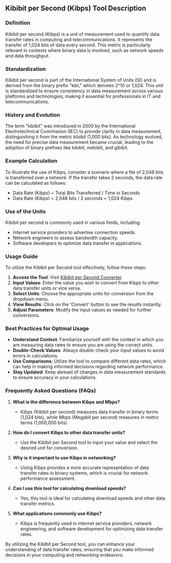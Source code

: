## Kibibit per Second (Kibps) Tool Description

### Definition
Kibibit per second (Kibps) is a unit of measurement used to quantify data transfer rates in computing and telecommunications. It represents the transfer of 1,024 bits of data every second. This metric is particularly relevant in contexts where binary data is involved, such as network speeds and data throughput.

### Standardization
Kibibit per second is part of the International System of Units (SI) and is derived from the binary prefix "kibi," which denotes 2^10 or 1,024. This unit is standardized to ensure consistency in data measurement across various platforms and technologies, making it essential for professionals in IT and telecommunications.

### History and Evolution
The term "kibibit" was introduced in 2000 by the International Electrotechnical Commission (IEC) to provide clarity in data measurement, distinguishing it from the metric kilobit (1,000 bits). As technology evolved, the need for precise data measurement became crucial, leading to the adoption of binary prefixes like kibibit, mebibit, and gibibit.

### Example Calculation
To illustrate the use of Kibps, consider a scenario where a file of 2,048 bits is transferred over a network. If the transfer takes 2 seconds, the data rate can be calculated as follows:
- Data Rate (Kibps) = Total Bits Transferred / Time in Seconds
- Data Rate (Kibps) = 2,048 bits / 2 seconds = 1,024 Kibps

### Use of the Units
Kibibit per second is commonly used in various fields, including:
- Internet service providers to advertise connection speeds.
- Network engineers to assess bandwidth capacity.
- Software developers to optimize data transfer in applications.

### Usage Guide
To utilize the Kibibit per Second tool effectively, follow these steps:
1. **Access the Tool**: Visit [Kibibit per Second Converter](https://www.inayam.co/unit-converter/prefixes_binary).
2. **Input Values**: Enter the value you wish to convert from Kibps to other data transfer units or vice versa.
3. **Select Units**: Choose the appropriate units for conversion from the dropdown menu.
4. **View Results**: Click on the 'Convert' button to see the results instantly.
5. **Adjust Parameters**: Modify the input values as needed for further conversions.

### Best Practices for Optimal Usage
- **Understand Context**: Familiarize yourself with the context in which you are measuring data rates to ensure you are using the correct units.
- **Double-Check Values**: Always double-check your input values to avoid errors in calculations.
- **Use Comparisons**: Utilize the tool to compare different data rates, which can help in making informed decisions regarding network performance.
- **Stay Updated**: Keep abreast of changes in data measurement standards to ensure accuracy in your calculations.

### Frequently Asked Questions (FAQs)

1. **What is the difference between Kibps and Mbps?**
   - Kibps (Kibibit per second) measures data transfer in binary terms (1,024 bits), while Mbps (Megabit per second) measures in metric terms (1,000,000 bits).

2. **How do I convert Kibps to other data transfer units?**
   - Use the Kibibit per Second tool to input your value and select the desired unit for conversion.

3. **Why is it important to use Kibps in networking?**
   - Using Kibps provides a more accurate representation of data transfer rates in binary systems, which is crucial for network performance assessment.

4. **Can I use this tool for calculating download speeds?**
   - Yes, this tool is ideal for calculating download speeds and other data transfer metrics.

5. **What applications commonly use Kibps?**
   - Kibps is frequently used in internet service providers, network engineering, and software development for optimizing data transfer rates.

By utilizing the Kibibit per Second tool, you can enhance your understanding of data transfer rates, ensuring that you make informed decisions in your computing and networking endeavors.